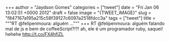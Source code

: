 
+++
author = "Jaydson Gomes"
categories = ["tweet"]
date = "Fri Jan 06 13:02:51 +0000 2012"
draft = false
image = "{TWEET_IMAGE}"
slug = "f847167a195a215c58f39127c6097a2518fdcc3a"
tags = ["tweet"]
title = """RT @felipenmoura: alguém ..."""
+++
RT @felipenmoura: alguém falando mal de js e bem de coffeeScript?!?! ah, ele é um programador ruby, saquei! hehehe http://t.co/FX4hfiZL
